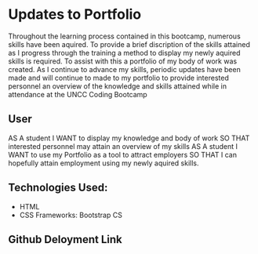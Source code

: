 # Updates to Portfolio

Throughout the learning process contained in this bootcamp, numerous skills have been aquired.  To provide a brief discription 
of the skills attained as I progress through the training a method to display my newly aquired skills is required.  To assist 
with this a portfolio of my body of work was created.  As I continue to advance my skills, periodic updates have been made and 
will continue to made to my portfolio to provide interested personnel an overview of the knowledge and skills attained while in
attendance at the UNCC Coding Bootcamp

## User 

AS A student
I WANT to display my knowledge and body of work
SO THAT interested personnel may attain an overview of my skills
AS A student
I WANT to use my Portfolio as a tool to attract employers
SO THAT I can hopefully attain employment using my newly aquired skills.

## Technologies Used: 

* HTML
* CSS Frameworks: Bootstrap CS

## Github Deloyment Link


